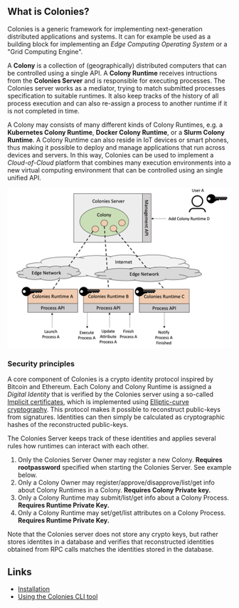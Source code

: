 ## What is Colonies? 
Colonies is a generic framework for implementing next-generation distributed applications and systems. It can for example be used as a building block for implementing an *Edge Computing Operating System* or a "Grid Computing Engine". 

A **Colony** is a collection of (geographically) distributed computers that can be controlled using a single API. A **Colony Runtime** receives intructions from the **Colonies Server** and is responsible for executing processes. The Colonies server works as a mediator, trying to match submitted processes specification to suitable runtimes. It also keep tracks of the history of all process execution and can also re-assign a process to another runtime if it is not completed in time. 

A Colony may consists of many different kinds of Colony Runtimes, e.g. a **Kubernetes Colony Runtime**, **Docker Colony Runtime**, or a **Slurm Colony Runtime**. A Colony Runtime can also reside in IoT devices or smart phones, thus making it possible to deploy and manage applications that run across devices and servers. In this way, Colonies can be used to implement a *Cloud-of-Cloud* platform that combines many execution environments into a new virtual computing environment that can be controlled using an single unified API. 

![Colonies Architecture](docs/images/ColoniesArch.png?raw=true "Colonies Architecture")

### Security principles
A core component of Colonies is a crypto identity protocol inspired by Bitcoin and Ethereum. Each Colony and Colony Runtime is assigned a *Digital Identity* that is verified by the Colonies server using a so-called [Implicit certificates](https://en.wikipedia.org/wiki/Implicit_certificate), which is implemented using [Elliptic-curve cryptography](https://en.wikipedia.org/wiki/Elliptic-curve_cryptography). This protocol makes it possible to reconstruct public-keys from signatures. Identities can then simply be calculated as cryptographic hashes of the reconstructed public-keys.

The Colonies Server keeps track of these identities and applies several rules how runtimes can interact with each other. 

1. Only the Colonies Server Owner may register a new Colony. **Requires rootpassword** specified when starting the Colonies Server. See example below.
2. Only a Colony Owner may register/approve/disapprove/list/get info about Colony Runtimes in a Colony. **Requires Colony Private key.**
3. Only a Colony Runtime may submit/list/get info about a Colony Process. **Requires Runtime Private Key.**
4. Only a Colony Runtime may set/get/list attributes on a Colony Process. **Requires Runtime Private Key.**

Note that the Colonies server does not store any crypto keys, but rather stores identites in a database and verifies that reconstructed identities obtained from RPC calls matches the identities stored in the database.

## Links
* [Installation](docs/Installation.md)
* [Using the Colonies CLI tool](docs/Cli.md)
